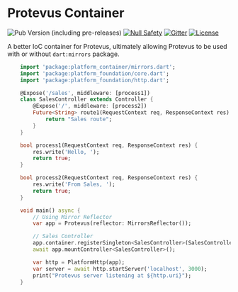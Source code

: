 # Protevus Container

![Pub Version (including pre-releases)](https://img.shields.io/pub/v/platform_container?include_prereleases)
[![Null Safety](https://img.shields.io/badge/null-safety-brightgreen)](https://dart.dev/null-safety)
[![Gitter](https://img.shields.io/gitter/room/angel_dart/discussion)](https://gitter.im/angel_dart/discussion)
[![License](https://img.shields.io/github/license/dart-backend/angel)](https://github.com/dart-backend/angel/tree/master/packages/container/angel_container/LICENSE)

A better IoC container for Protevus, ultimately allowing Protevus to be used with or without `dart:mirrors` package.

```dart
    import 'package:platform_container/mirrors.dart';
    import 'package:platform_foundation/core.dart';
    import 'package:platform_foundation/http.dart';

    @Expose('/sales', middleware: [process1])
    class SalesController extends Controller {
        @Expose('/', middleware: [process2])
        Future<String> route1(RequestContext req, ResponseContext res) async {
            return "Sales route";
        }
    }

    bool process1(RequestContext req, ResponseContext res) {
        res.write('Hello, ');
        return true;
    }

    bool process2(RequestContext req, ResponseContext res) {
        res.write('From Sales, ');
        return true;
    }

    void main() async {
        // Using Mirror Reflector
        var app = Protevus(reflector: MirrorsReflector());

        // Sales Controller
        app.container.registerSingleton<SalesController>(SalesController());
        await app.mountController<SalesController>();

        var http = PlatformHttp(app);
        var server = await http.startServer('localhost', 3000);
        print("Protevus server listening at ${http.uri}");
    }
```
